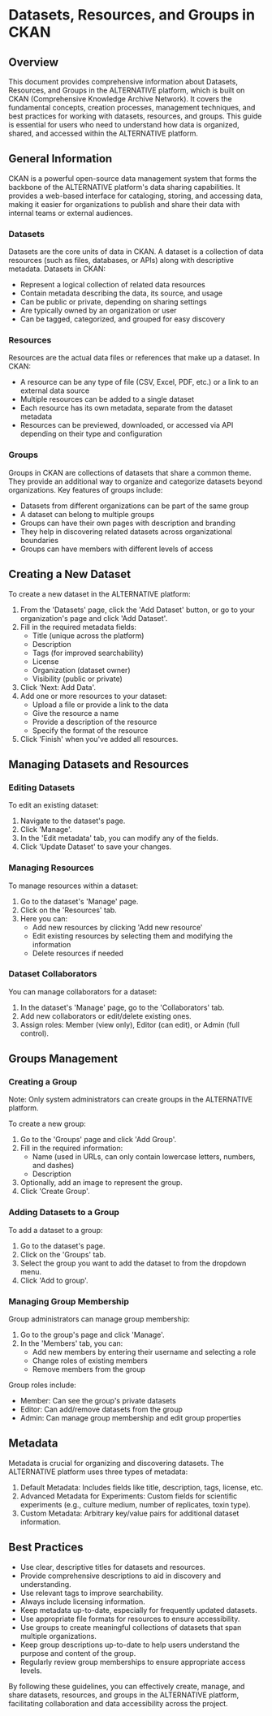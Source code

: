 # Datasets, Resources, and Groups in CKAN

## Overview

This document provides comprehensive information about Datasets, Resources, and Groups in the ALTERNATIVE platform, which is built on CKAN (Comprehensive Knowledge Archive Network). It covers the fundamental concepts, creation processes, management techniques, and best practices for working with datasets, resources, and groups. This guide is essential for users who need to understand how data is organized, shared, and accessed within the ALTERNATIVE platform.

## General Information

CKAN is a powerful open-source data management system that forms the backbone of the ALTERNATIVE platform's data sharing capabilities. It provides a web-based interface for cataloging, storing, and accessing data, making it easier for organizations to publish and share their data with internal teams or external audiences.

### Datasets

Datasets are the core units of data in CKAN. A dataset is a collection of data resources (such as files, databases, or APIs) along with descriptive metadata. Datasets in CKAN:

- Represent a logical collection of related data resources
- Contain metadata describing the data, its source, and usage
- Can be public or private, depending on sharing settings
- Are typically owned by an organization or user
- Can be tagged, categorized, and grouped for easy discovery

### Resources

Resources are the actual data files or references that make up a dataset. In CKAN:

- A resource can be any type of file (CSV, Excel, PDF, etc.) or a link to an external data source
- Multiple resources can be added to a single dataset
- Each resource has its own metadata, separate from the dataset metadata
- Resources can be previewed, downloaded, or accessed via API depending on their type and configuration

### Groups

Groups in CKAN are collections of datasets that share a common theme. They provide an additional way to organize and categorize datasets beyond organizations. Key features of groups include:

- Datasets from different organizations can be part of the same group
- A dataset can belong to multiple groups
- Groups can have their own pages with description and branding
- They help in discovering related datasets across organizational boundaries
- Groups can have members with different levels of access

## Creating a New Dataset

To create a new dataset in the ALTERNATIVE platform:

1. From the 'Datasets' page, click the 'Add Dataset' button, or go to your organization's page and click 'Add Dataset'.
2. Fill in the required metadata fields:
   - Title (unique across the platform)
   - Description
   - Tags (for improved searchability)
   - License
   - Organization (dataset owner)
   - Visibility (public or private)
3. Click 'Next: Add Data'.
4. Add one or more resources to your dataset:
   - Upload a file or provide a link to the data
   - Give the resource a name
   - Provide a description of the resource
   - Specify the format of the resource
5. Click 'Finish' when you've added all resources.

## Managing Datasets and Resources

### Editing Datasets

To edit an existing dataset:

1. Navigate to the dataset's page.
2. Click 'Manage'.
3. In the 'Edit metadata' tab, you can modify any of the fields.
4. Click 'Update Dataset' to save your changes.

### Managing Resources

To manage resources within a dataset:

1. Go to the dataset's 'Manage' page.
2. Click on the 'Resources' tab.
3. Here you can:
   - Add new resources by clicking 'Add new resource'
   - Edit existing resources by selecting them and modifying the information
   - Delete resources if needed

### Dataset Collaborators

You can manage collaborators for a dataset:

1. In the dataset's 'Manage' page, go to the 'Collaborators' tab.
2. Add new collaborators or edit/delete existing ones.
3. Assign roles: Member (view only), Editor (can edit), or Admin (full control).

## Groups Management

### Creating a Group

Note: Only system administrators can create groups in the ALTERNATIVE platform.

To create a new group:

1. Go to the 'Groups' page and click 'Add Group'.
2. Fill in the required information:
   - Name (used in URLs, can only contain lowercase letters, numbers, and dashes)
   - Description
3. Optionally, add an image to represent the group.
4. Click 'Create Group'.

### Adding Datasets to a Group

To add a dataset to a group:

1. Go to the dataset's page.
2. Click on the 'Groups' tab.
3. Select the group you want to add the dataset to from the dropdown menu.
4. Click 'Add to group'.

### Managing Group Membership

Group administrators can manage group membership:

1. Go to the group's page and click 'Manage'.
2. In the 'Members' tab, you can:
   - Add new members by entering their username and selecting a role
   - Change roles of existing members
   - Remove members from the group

Group roles include:
- Member: Can see the group's private datasets
- Editor: Can add/remove datasets from the group
- Admin: Can manage group membership and edit group properties

## Metadata

Metadata is crucial for organizing and discovering datasets. The ALTERNATIVE platform uses three types of metadata:

1. Default Metadata: Includes fields like title, description, tags, license, etc.
2. Advanced Metadata for Experiments: Custom fields for scientific experiments (e.g., culture medium, number of replicates, toxin type).
3. Custom Metadata: Arbitrary key/value pairs for additional dataset information.

## Best Practices

- Use clear, descriptive titles for datasets and resources.
- Provide comprehensive descriptions to aid in discovery and understanding.
- Use relevant tags to improve searchability.
- Always include licensing information.
- Keep metadata up-to-date, especially for frequently updated datasets.
- Use appropriate file formats for resources to ensure accessibility.
- Use groups to create meaningful collections of datasets that span multiple organizations.
- Keep group descriptions up-to-date to help users understand the purpose and content of the group.
- Regularly review group memberships to ensure appropriate access levels.

By following these guidelines, you can effectively create, manage, and share datasets, resources, and groups in the ALTERNATIVE platform, facilitating collaboration and data accessibility across the project.